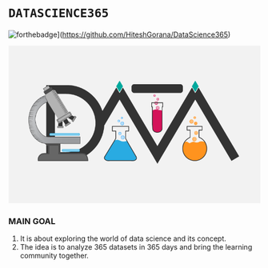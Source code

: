 # `DATASCIENCE365`
![forthebadge](https://forthebadge.com/images/badges/built-with-love.svg)](https://github.com/HiteshGorana/DataScience365)

![](https://github.com/HiteshGorana/DataScience365/blob/master/Awesom-Data-Science4.png)
### MAIN GOAL

1. It is about exploring the world of data science and its concept.
2. The idea is to analyze 365 datasets in 365 days and bring the learning community together.

